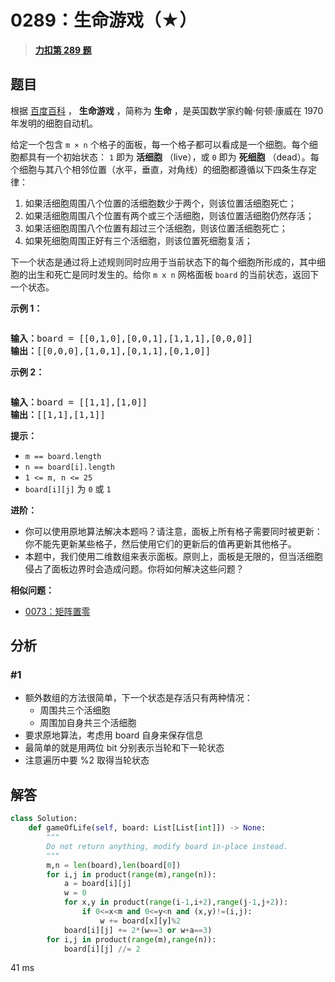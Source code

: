 # 0289：生命游戏（★）


> <u>**[力扣第 289 题](https://leetcode.cn/problems/game-of-life/)**</u>

## 题目

<p>根据 <a href="https://baike.baidu.com/item/%E7%94%9F%E5%91%BD%E6%B8%B8%E6%88%8F/2926434?fr=aladdin" target="_blank">百度百科</a> ， <strong>生命游戏</strong> ，简称为 <strong>生命</strong> ，是英国数学家约翰·何顿·康威在 1970 年发明的细胞自动机。</p>

<p>给定一个包含 <code>m × n</code> 个格子的面板，每一个格子都可以看成是一个细胞。每个细胞都具有一个初始状态： <code>1</code> 即为 <strong>活细胞</strong> （live），或 <code>0</code> 即为 <strong>死细胞</strong> （dead）。每个细胞与其八个相邻位置（水平，垂直，对角线）的细胞都遵循以下四条生存定律：</p>

<ol>
<li>如果活细胞周围八个位置的活细胞数少于两个，则该位置活细胞死亡；</li>
<li>如果活细胞周围八个位置有两个或三个活细胞，则该位置活细胞仍然存活；</li>
<li>如果活细胞周围八个位置有超过三个活细胞，则该位置活细胞死亡；</li>
<li>如果死细胞周围正好有三个活细胞，则该位置死细胞复活；</li>
</ol>

<p>下一个状态是通过将上述规则同时应用于当前状态下的每个细胞所形成的，其中细胞的出生和死亡是同时发生的。给你 <code>m x n</code> 网格面板 <code>board</code> 的当前状态，返回下一个状态。</p>



<p><strong>示例 1：</strong></p>
<img alt="" src="https://assets.leetcode.com/uploads/2020/12/26/grid1.jpg" />
<pre>
<strong>输入：</strong>board = [[0,1,0],[0,0,1],[1,1,1],[0,0,0]]
<strong>输出：</strong>[[0,0,0],[1,0,1],[0,1,1],[0,1,0]]
</pre>

<p><strong>示例 2：</strong></p>
<img alt="" src="https://assets.leetcode.com/uploads/2020/12/26/grid2.jpg" />
<pre>
<strong>输入：</strong>board = [[1,1],[1,0]]
<strong>输出：</strong>[[1,1],[1,1]]
</pre>



<p><strong>提示：</strong></p>

<ul>
<li><code>m == board.length</code></li>
<li><code>n == board[i].length</code></li>
<li><code>1 &lt;= m, n &lt;= 25</code></li>
<li><code>board[i][j]</code> 为 <code>0</code> 或 <code>1</code></li>
</ul>



<p><strong>进阶：</strong></p>

<ul>
<li>你可以使用原地算法解决本题吗？请注意，面板上所有格子需要同时被更新：你不能先更新某些格子，然后使用它们的更新后的值再更新其他格子。</li>
<li>本题中，我们使用二维数组来表示面板。原则上，面板是无限的，但当活细胞侵占了面板边界时会造成问题。你将如何解决这些问题？</li>
</ul>


**相似问题：**
- [0073：矩阵置零](/leetcode/0073)


## 分析

### #1

- 额外数组的方法很简单，下一个状态是存活只有两种情况：
	- 周围共三个活细胞
	- 周围加自身共三个活细胞
- 要求原地算法，考虑用 board 自身来保存信息
- 最简单的就是用两位 bit 分别表示当轮和下一轮状态
- 注意遍历中要 %2 取得当轮状态
## 解答

```python
class Solution:
    def gameOfLife(self, board: List[List[int]]) -> None:
        """
        Do not return anything, modify board in-place instead.
        """
        m,n = len(board),len(board[0])
        for i,j in product(range(m),range(n)):
            a = board[i][j]
            w = 0
            for x,y in product(range(i-1,i+2),range(j-1,j+2)):
                if 0<=x<m and 0<=y<n and (x,y)!=(i,j):
                    w += board[x][y]%2
            board[i][j] += 2*(w==3 or w+a==3)
        for i,j in product(range(m),range(n)): 
            board[i][j] //= 2
```
41 ms

